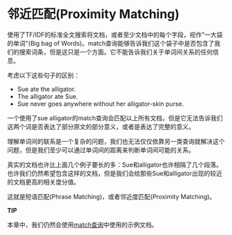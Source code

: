 # 邻近匹配(Proximity Matching) #

使用了TF/IDF的标准全文搜索将文档，或者至少文档中的每个字段，视作"一大袋的单词"(Big bag of Words)。match查询能够告诉我们这个袋子中是否包含了我们的搜索词条，但是这只是一个方面。它不能告诉我们关于单词间关系的任何信息。

考虑以下这些句子的区别：

- Sue ate the alligator.
- The alligator ate Sue.
- Sue never goes anywhere without her alligator-skin purse.

一个使用了sue alligator的match查询会匹配以上所有文档，但是它无法告诉我们这两个词是否表达了部分原文的部分意义，或者是表达了完整的意义。

理解单词间的联系是一个复杂的问题，我们也无法仅仅依靠另一类查询就解决这个问题，但是我们至少可以通过单词间的距离来判断单词间可能的关系。

真实的文档也许比上面几个例子要长的多：Sue和alligator也许相隔了几个段落。也许我们仍然希望包含这样的文档，但是我们会给那些Sue和alligator出现的较近的文档更高的相关度分值。

这就是短语匹配(Phrase Matching)，或者邻近度匹配(Proximity Matching)。

**TIP**

本章中，我们仍然会使用[match查询](http://www.elasticsearch.org/guide/en/elasticsearch/guide/current/match-query.html#match-test-data)中使用的示例文档。

